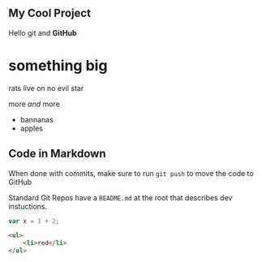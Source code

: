 ## My Cool Project

Hello git and **GitHub**

# something big

rats live on no evil star

more _and_ more

* bannanas
* apples

## Code in Markdown

When done with commits, make sure to run `git push` to move the code to GitHub

Standard Git Repos have a `README.md` at the root that describes dev instuctions.

```js
var x = 1 + 2;
```

```html
<ul>
    <li>red</li>
</ul>
```

